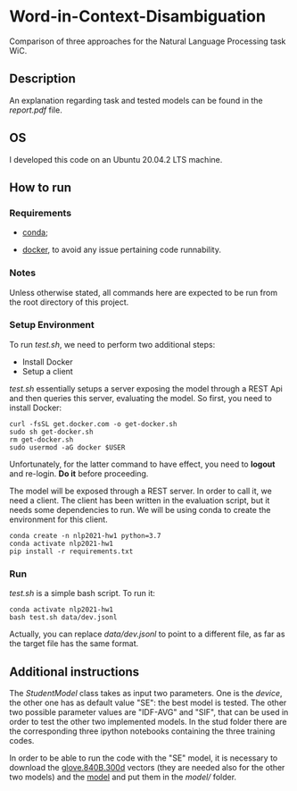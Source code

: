 # Word-in-Context-Disambiguation
Comparison of three approaches for the Natural Language Processing task WiC.

## Description

An explanation regarding task and tested models can be found in the *report.pdf* file.

## OS

I developed this code on an Ubuntu 20.04.2 LTS machine.

## How to run

### Requirements

* [conda](https://docs.conda.io/projects/conda/en/latest/index.html);

* [docker](https://www.docker.com/), to avoid any issue pertaining code runnability.

  

### Notes

Unless otherwise stated, all commands here are expected to be run from the root directory of this project.

### Setup Environment

To run *test.sh*, we need to perform two additional steps:

* Install Docker
* Setup a client

*test.sh* essentially setups a server exposing the model through a REST Api and then queries this server, evaluating the model. So first, you need to install Docker:

```
curl -fsSL get.docker.com -o get-docker.sh
sudo sh get-docker.sh
rm get-docker.sh
sudo usermod -aG docker $USER
```

Unfortunately, for the latter command to have effect, you need to **logout** and re-login. **Do it** before proceeding.

The model will be exposed through a REST server. In order to call it, we need a client. The client has been written
in the evaluation script, but it needs some dependencies to run. We will be using conda to create the environment for this client.

```
conda create -n nlp2021-hw1 python=3.7
conda activate nlp2021-hw1
pip install -r requirements.txt
```

### Run

*test.sh* is a simple bash script. To run it:

```
conda activate nlp2021-hw1
bash test.sh data/dev.jsonl
```

Actually, you can replace *data/dev.jsonl* to point to a different file, as far as the target file has the same format.

## Additional instructions

The *StudentModel* class takes as input two parameters. One is the *device*, the other one has as default value "SE": the best model is tested. The other two possible parameter values are "IDF-AVG" and "SIF", that can be used in order to test the other two implemented models. In the stud folder there are the corresponding three ipython notebooks containing the three training codes.

In order to be able to run the code with the "SE" model, it is necessary to download the [glove.840B.300d](https://nlp.stanford.edu/data/glove.840B.300d.zip) vectors (they are needed also for the other two models) and the [model](https://drive.google.com/file/d/18qUSaGwkhWvkfr8l3850wFbbTZLVMtVX/view?usp=sharing) and put them in the *model/* folder.

